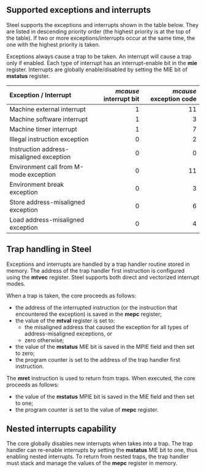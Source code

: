 ## Supported exceptions and interrupts

Steel supports the exceptions and interrupts shown in the table below. They are listed in descending priority order (the highest priority is at the top of the table). If two or more exceptions/interrupts occur at the same time, the one with the highest priority is taken.

Exceptions always cause a trap to be taken. An interrupt will cause a trap only if enabled. Each type of interrupt has an interrupt-enable bit in the **mie** register. Interrupts are globally enable/disabled by setting the MIE bit of **mstatus** register.

|  **Exception / Interrupt**               | ***mcause*** **interrupt bit**     | ***mcause*** **exception code**  |
| :--------------------------------------- | ----------------: | ------------------: |
| Machine external interrupt               | 1                 | 11                  |
| Machine software interrupt               | 1                 | 3                   |
| Machine timer interrupt                  | 1                 | 7                   |
| Illegal instruction exception            | 0                 | 2                   |
| Instruction address-misaligned exception | 0                 | 0                   |
| Environment call from M-mode exception   | 0                 | 11                  |
| Environment break exception              | 0                 | 3                   |
| Store address-misaligned exception       | 0                 | 6                   |
| Load address-misaligned exception        | 0                 | 4                   |

## Trap handling in Steel

Exceptions and interrupts are handled by a trap handler routine stored in memory. The address of the trap handler first instruction is configured using the **mtvec** register. Steel supports both direct and vectorized interrupt modes.

When a trap is taken, the core proceeds as follows:

* the address of the interrupted instruction (or the instruction that encountered the exception) is saved in the **mepc** register;
* the value of the **mtval** register is set to:
    * the misaligned address that caused the exception for all types of address-misaligned exceptions, or
    * zero otherwise;
* the value of the **mstatus** MIE bit is saved in the MPIE field and then set to zero;
* the program counter is set to the address of the trap handler first instruction.

The **mret** instruction is used to return from traps. When executed, the core proceeds as follows:

* the value of the **mstatus** MPIE bit is saved in the MIE field and then set to one;
* the program counter is set to the value of **mepc** register.

## Nested interrupts capability

The core globally disables new interrupts when takes into a trap. The trap handler can re-enable interrupts by setting the **mstatus** MIE bit to one, thus enabling nested interrupts. To return from nested traps, the trap handler must stack and manage the values of the **mepc** register in memory.
